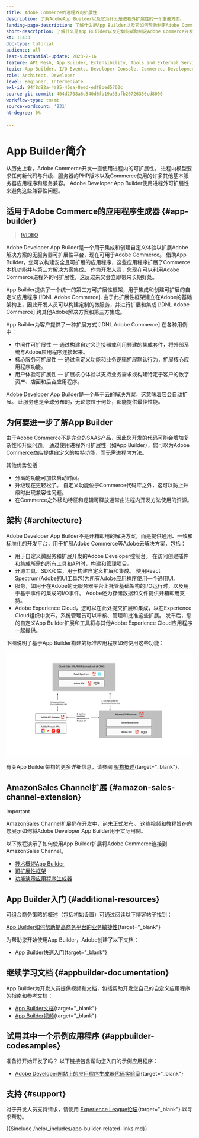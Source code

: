 ```yaml
---
title: Adobe Commerce的进程外可扩展性
description: 了解AdobeApp Builder以及它为什么是进程外扩展性的一个重要方面。
landing-page-description: 了解什么是App Builder以及它如何帮助制定Adobe Commerce开发策略。
short-description: 了解什么是App Builder以及它如何帮助制定Adobe Commerce开发策略。
kt: 11433
doc-type: tutorial
audience: all
last-substantial-update: 2023-2-16
feature: API Mesh, App Builder, Extensibility, Tools and External Services, Backend Development
topic: App Builder, I/O Events, Developer Console, Commerce, Development, Integrations
role: Architect, Developer
level: Beginner, Intermediate
exl-id: 94f8d82a-4a95-46ea-8eed-edf9bed5760c
source-git-commit: 404d2708a6d540d6fb19a33afb20726356cd8000
workflow-type: tm+mt
source-wordcount: '831'
ht-degree: 0%

---
```


# App Builder简介

从历史上看，Adobe Commerce开发一直使用进程内的可扩展性。 进程内模型要求任何新代码与升级、服务器的PHP版本以及Commerce使用的许多其他基本服务器应用程序和服务兼容。 Adobe Developer App Builder使用进程外可扩展性来避免这些兼容性问题。

## 适用于Adobe Commerce的应用程序生成器 {#app-builder}

>[!VIDEO](https://video.tv.adobe.com/v/3412839?quality=12&learn=on)

Adobe Developer App Builder是一个用于集成和创建自定义体验以扩展Adobe解决方案的无服务器可扩展性平台，现在可用于Adobe Commerce。 借助App Builder，您可以构建安全且可扩展的应用程序，这些应用程序扩展了Commerce本机功能并与第三方解决方案集成。 作为开发人员，您现在可以利用Adobe Commerce进程外的可扩展性，这反过来又会立即带来长期好处。

App Builder提供了一个统一的第三方可扩展性框架，用于集成和创建可扩展的自定义应用程序 [!DNL Adobe Commerce]. 由于此扩展性框架建立在Adobe的基础架构上，因此开发人员可以构建定制的微服务，并进行扩展和集成 [!DNL Adobe Commerce] 跨其他Adobe解决方案和第三方集成。

App Builder为客户提供了一种扩展方式 [!DNL Adobe Commerce] 在各种用例中：

* 中间件可扩展性 — 通过构建自定义连接器或利用预建的集成套件，将外部系统与Adobe应用程序连接起来。
* 核心服务可扩展性 — 通过自定义功能和业务逻辑扩展默认行为，扩展核心应用程序功能。
* 用户体验可扩展性 — 扩展核心体验以支持业务需求或构建特定于客户的数字资产、店面和后台应用程序。

Adobe Developer App Builder是一个基于云的解决方案，这意味着它会自动扩展。 此服务也是全球分布的，无论您位于何处，都能提供最佳性能。

## 为何要进一步了解App Builder

由于Adobe Commerce不是完全的SAAS产品，因此您开发的代码可能会增加复杂性和升级问题。 通过使用进程外可扩展性（如App Builder），您可以为Adobe Commerce商店提供自定义的独特功能，而无需进程内方法。

其他优势包括：

* 分离的功能可加快启动时间。
* 升级现在更轻松了。 自定义功能位于Commerce代码库之外，这可以防止升级时出现兼容性问题。
* 在Commerce之外移动特征和逻辑可释放通常由进程内开发方法使用的资源。

## 架构 {#architecture}

Adobe Developer App Builder不是开箱即用的解决方案，而是提供通用、一致和标准化的开发平台，用于扩展Adobe Commerce等Adobe云解决方案，包括：

* 用于自定义微服务和扩展开发的Adobe Developer控制台。 在访问创建插件和集成所需的所有工具和API时，构建和管理项目。
* 开源工具、SDK和库，用于构建自定义扩展和集成。 使用React Spectrum(Adobe的UI工具包)为所有Adobe应用程序使用一个通用UI。
* 服务，如用于在Adobe的无服务器平台上托管基础架构的I/O运行时，以及用于基于事件的集成的I/O事件。 Adobe还为存储数据和文件提供开箱即用支持。
* Adobe Experience Cloud，您可以在此处提交扩展和集成，以在Experience Cloud组织中发布。系统管理员可以审核、管理和批准这些扩展。 发布后，您的自定义App Builder扩展和工具将与其他Adobe Experience Cloud应用程序一起提供。

下图说明了基于App Builder构建的标准应用程序如何使用这些功能：

![架构](/help/assets/app-builder/app-builder-architecture.jpeg)

有关App Builder架构的更多详细信息，请参阅 [架构概述](https://developer.adobe.com/app-builder/docs/guides/){target="_blank"}.

## AmazonSales Channel扩展 {#amazon-sales-channel-extension}

>[!IMPORTANT]
>
>AmazonSales Channel扩展仍在开发中，尚未正式发布。  这些视频和教程旨在向您展示如何将Adobe Developer App Builder用于实际用例。

以下教程演示了如何使用App Builder扩展将Adobe Commerce连接到AmazonSales Channel。

* [技术概述App Builder](../app-builder/app-builder-technical-overview.md)
* [可扩展性框架](../app-builder/extensibility-framework-commerce-eventing.md)
* [功能演示应用程序生成器](../app-builder/app-builder-functional-demonstration.md)

## App Builder入门 {#additional-resources}

可组合商务策略的概述（包括初始设置）可通过阅读以下博客帖子找到：

[App Builder如何帮助提高商务平台的业务敏捷性](https://business.adobe.com/blog/how-to/how-app-builder-helps-you-implement-a-composable-commerce-strategy){target="_blank"}

为帮助您开始使用App Builder，Adobe创建了以下文档：

* [App Builder快速入门](https://developer.adobe.com/app-builder/docs/getting_started/){target="_blank"}

## 继续学习文档 {#appbuilder-documentation}

App Builder为开发人员提供视频和文档，包括帮助开发您自己的自定义应用程序的指南和参考文档：

* [App Builder文档](https://developer.adobe.com/app-builder/docs/overview/){target="_blank"}
* [App Builder视频](https://www.youtube.com/playlist?list=PLcVEYUqU7VRfDij-Jbjyw8S8EzW073F_o){target="_blank"}

## 试用其中一个示例应用程序 {#appbuilder-codesamples}

准备好开始开发了吗？ 以下链接包含帮助您入门的示例应用程序：

* [Adobe Developer网站上的应用程序生成器代码实验室](https://developer.adobe.com/app-builder/docs/resources/){target="_blank"}

## 支持 {#support}

对于开发人员支持请求，请使用 [Experience League论坛](https://experienceleaguecommunities.adobe.com/t5/app-builder/ct-p/project-firefly){target="_blank"} 以寻求帮助。

{{$include /help/_includes/app-builder-related-links.md}}
